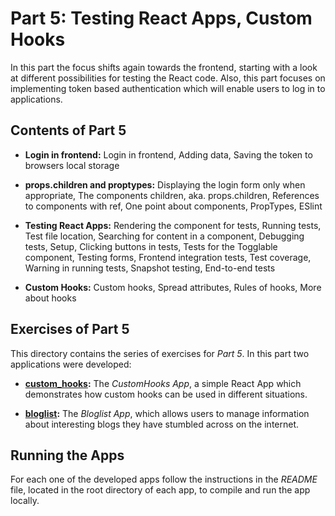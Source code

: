 # Part 5: Testing React Apps, Custom Hooks

In this part the focus shifts again towards the frontend, starting with a look at different possibilities for testing the React code. Also, this part focuses on implementing token based authentication which will enable users to log in to applications.


## Contents of Part 5

* **Login in frontend:** Login in frontend, Adding data, Saving the token to browsers local storage

* **props.children and proptypes:** Displaying the login form only when appropriate, The components children, aka. props.children, References to components with ref, One point about components, PropTypes, ESlint

* **Testing React Apps:** Rendering the component for tests, Running tests, Test file location, Searching for content in a component, Debugging tests, Setup, Clicking buttons in tests, Tests for the Togglable component, Testing forms, Frontend integration tests, Test coverage, Warning in running tests, Snapshot testing, End-to-end tests

* **Custom Hooks:** Custom hooks, Spread attributes, Rules of hooks, More about hooks


## Exercises of Part 5

This directory contains the series of exercises for *Part 5*. In this part two applications were developed:

* [**custom_hooks**](https://github.com/katerina-tziala/fullstackopen2019/tree/master/part5/custom_hooks)**:** The *CustomHooks App*, a simple React App which demonstrates how custom hooks can be used in different situations.

* [**bloglist**](https://github.com/katerina-tziala/fullstackopen2019/tree/master/part5/bloglist)**:** The *Bloglist App*, which allows users to manage information about interesting blogs they have stumbled across on the internet. 


## Running the Apps

For each one of the developed apps follow the instructions in the *README* file, located in the root directory of each app, to compile and run the app locally.
